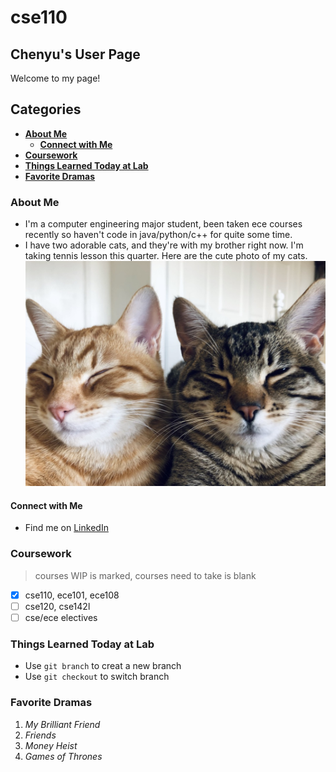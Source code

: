 # cse110
## Chenyu's User Page
Welcome to my page!

## Categories
- **[About Me](https://github.com/ChenyuTang98/cse110/blob/add-read-me/index.md#about-me)**
  -  **[Connect with Me](https://github.com/ChenyuTang98/cse110/blob/add-read-me/index.md#connect-with-me)**
- **[Coursework](https://github.com/ChenyuTang98/cse110/blob/add-read-me/index.md#coursework)**
- **[Things Learned Today at Lab](https://github.com/ChenyuTang98/cse110/blob/add-read-me/index.md#things-learned-today-at-lab)**
- **[Favorite Dramas](https://github.com/ChenyuTang98/cse110/blob/add-read-me/index.md#favorite-dramas)**


### About Me
- I'm a computer engineering major student, been taken ece courses recently so haven't code in java/python/c++ for quite some time.
- I have two adorable cats, and they're with my brother right now. I'm taking tennis lesson this quarter. Here are the cute photo of my cats.
![image](https://github.com/ChenyuTang98/cse110/blob/e5d5de6a946e2e4454a511fe2430efa75a65efef/B53678ED-20BB-453E-95B7-57636453CFC0_1_105_c.jpeg)

#### Connect with Me
- Find me on [LinkedIn](https://www.linkedin.com/in/chenyu-tang-tang9817)

### Coursework
>courses WIP is marked, courses need to take is blank
- [x] cse110, ece101, ece108
- [ ] cse120, cse142l
- [ ] cse/ece electives

### Things Learned Today at Lab
- Use `git branch` to creat a new branch
- Use `git checkout` to switch branch

### Favorite Dramas
1. _My Brilliant Friend_
2. _Friends_
3. _Money Heist_
4. _Games of Thrones_

